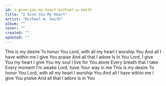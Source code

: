 ```yaml
---
id: i-give-you-my-heart-michael-w-smith
title: "I Give You My Heart"
artist: "Michael W. Smith"
album: ""
cover: ""
created: ""
updated: ""
---
```


This is my desire
To honor You
Lord, with all my heart
I worship You
And all I have within me
I give You praise
And all that I adore
Is in You
Lord, I give You my heart
I give You my soul
I live for You alone
Every breath that I take
Every moment I'm awake
Lord, have Your way in me
This is my desire
To honor You
Lord, with all my heart
I worship You
And all I have within me
I give You praise
And all that I adore
Is in You